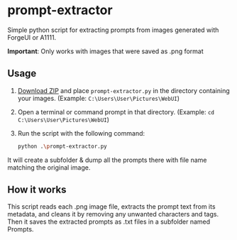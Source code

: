 # prompt-extractor

Simple python script for extracting prompts from images generated with ForgeUI or A1111.

**Important**: Only works with images that were saved as .png format

## Usage

1. [Download ZIP](https://github.com/Melyns/prompt-extractor/archive/refs/heads/main.zip) and place `prompt-extractor.py` in the directory containing your images.  (Example: `C:\Users\User\Pictures\WebUI`)

2. Open a terminal or command prompt in that directory.  (Example: `cd C:\Users\User\Pictures\WebUI`)

3. Run the script with the following command:
   ```bash
   python .\prompt-extractor.py
   
It will create a subfolder & dump all the prompts there with file name matching the original image.

## How it works
This script reads each .png image file, extracts the prompt text from its metadata, and cleans it by removing any unwanted characters and tags. Then it saves the extracted prompts as .txt files in a subfolder named Prompts.
